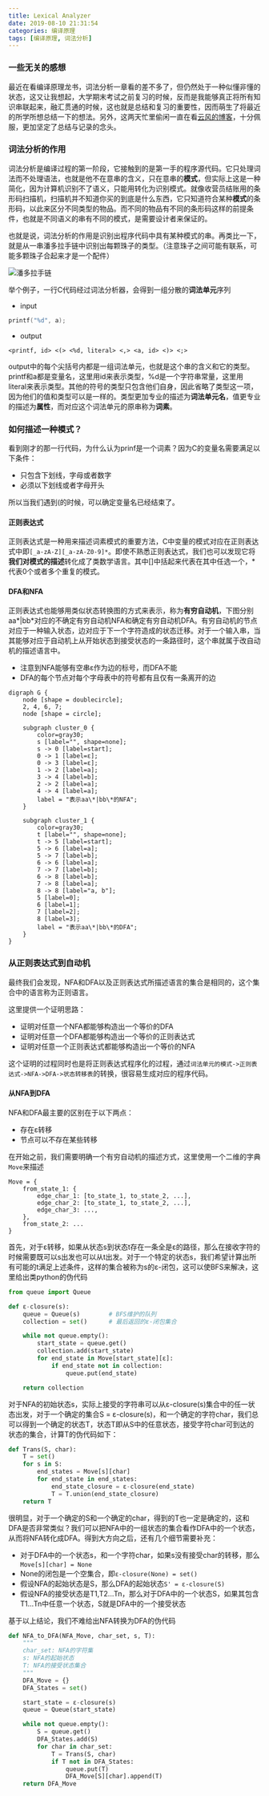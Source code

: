 ```yaml
---
title: Lexical Analyzer
date: 2019-08-10 21:31:54
categories: 编译原理
tags: [编译原理, 词法分析]
---
```


### 一些无关的感想
最近在看编译原理龙书，词法分析一章看的差不多了，但仍然处于一种似懂非懂的状态，这又让我想起，大学期末考试之前复习的时候，反而是我能够真正将所有知识串联起来，融汇贯通的时候，这也就是总结和复习的重要性，因而萌生了将最近的所学所想总结一下的想法。另外，这两天忙里偷闲一直在看[云风的博客](https://blog.codingnow.com/)，十分佩服，更加坚定了总结与记录的念头。

### 词法分析的作用
词法分析是编译过程的第一阶段，它接触到的是第一手的程序源代码。它只处理词法而不处理语法，也就是他不在意串的含义，只在意串的**模式**，但实际上这是一种简化，因为计算机识别不了语义，只能用转化为识别模式。就像收营员结账用的条形码扫描机，扫描机并不知道你买的到底是什么东西，它只知道符合某种**模式**的条形码，以此来区分不同类型的物品。而不同的物品有不同的条形码这样的前提条件，也就是不同语义的串有不同的模式，是需要设计者来保证的。

也就是说，词法分析的作用是识别出程序代码中具有某种模式的串。再类比一下，就是从一串潘多拉手链中识别出每颗珠子的类型。（注意珠子之间可能有联系，可能多颗珠子合起来才是一个配件）

<!-- more -->

![潘多拉手链](pandora.jpg)

举个例子，一行C代码经过词法分析器，会得到一组分散的**词法单元**序列

- input
``` C
printf("%d", a);
```

- output
```
<printf, id> <(> <%d, literal> <,> <a, id> <)> <;>
```

output中的每个尖括号内都是一组词法单元，也就是这个串的含义和它的类型。printf和a都是变量名，这里用id来表示类型，%d是一个字符串常量，这里用literal来表示类型。其他的符号的类型只包含他们自身，因此省略了类型这一项，因为他们的值和类型可以是一样的。类型更加专业的描述为**词法单元名**，值更专业的描述为**属性**，而对应这个词法单元的原串称为**词素**。


### 如何描述一种模式？
看到刚才的那一行代码，为什么认为prinf是一个词素？因为C的变量名需要满足以下条件：
- 只包含下划线，字母或者数字
- 必须以下划线或者字母开头

所以当我们遇到(的时候，可以确定变量名已经结束了。

#### 正则表达式
正则表达式是一种用来描述词素模式的重要方法，C中变量的模式对应在正则表达式中即`[_a-zA-Z][_a-zA-Z0-9]*`。即使不熟悉正则表达式，我们也可以发现它将**我们对模式的描述**转化成了类数学语言。其中[]中括起来代表在其中任选一个，\*代表0个或者多个重复的模式。

#### DFA和NFA
正则表达式也能够用类似状态转换图的方式来表示，称为**有穷自动机**，下图分别aa*|bb*对应的不确定有穷自动机NFA和确定有穷自动机DFA。有穷自动机的节点对应于一种输入状态，边对应于下一个字符造成的状态迁移。对于一个输入串，当其能够对应于自动机上从开始状态到接受状态的一条路径时，这个串就属于改自动机的描述语言中。

- 注意到NFA能够有空串ε作为边的标号，而DFA不能
- DFA的每个节点对每个字母表中的符号都有且仅有一条离开的边

```graphviz
digraph G {
    node [shape = doublecircle];
    2, 4, 6, 7;
    node [shape = circle];

    subgraph cluster_0 {
        color=gray30;
        s [label="", shape=none];
        s -> 0 [label=start];
        0 -> 1 [label=ε];
        0 -> 3 [label=ε];
        1 -> 2 [label=a];
        3 -> 4 [label=b];
        2 -> 2 [label=a];
        4 -> 4 [label=a];
        label = "表示aa\*|bb\*的NFA";
    }

    subgraph cluster_1 {
        color=gray30;
        t [label="", shape=none];
        t -> 5 [label=start];
        5 -> 6 [label=a];
        5 -> 7 [label=b];
        6 -> 6 [label=a];
        7 -> 7 [label=b];
        6 -> 8 [label=b];
        7 -> 8 [label=a];
        8 -> 8 [label="a, b"];
        5 [label=0];
        6 [label=1];
        7 [label=2];
        8 [label=3];
        label = "表示aa\*|bb\*的DFA";
    }
}
```


### 从正则表达式到自动机

最终我们会发现，NFA和DFA以及正则表达式所描述语言的集合是相同的，这个集合中的语言称为正则语言。

这里提供一个证明思路：
- 证明对任意一个NFA都能够构造出一个等价的DFA
- 证明对任意一个DFA都能够构造出一个等价的正则表达式
- 证明对任意一个正则表达式都能够构造出一个等价的NFA

这个证明的过程同时也是将正则表达式程序化的过程，通过`词法单元的模式->正则表达式->NFA->DFA->状态转移表`的转换，很容易生成对应的程序代码。

#### 从NFA到DFA

NFA和DFA最主要的区别在于以下两点：
- 存在ε转移
- 节点可以不存在某些转移

在开始之前，我们需要明确一个有穷自动机的描述方式，这里使用一个二维的字典`Move`来描述
```
Move = {
    from_state_1: {
        edge_char_1: [to_state_1, to_state_2, ...],
        edge_char_2: [to_state_1, to_state_2, ...],
        edge_char_3: ...,
    },
    from_state_2: ...
}
```

首先，对于ε转移，如果从状态s到状态t存在一条全是ε的路径，那么在接收字符的时候需要既可以s出发也可以从t出发。对于一个特定的状态s，我们希望计算出所有可能的t满足上述条件，这样的集合被称为s的ε-闭包，这可以使BFS来解决，这里给出类python的伪代码
```python
from queue import Queue

def ε-closure(s):
    queue = Queue(s)        # BFS维护的队列
    collection = set()      # 最后返回的ε-闭包集合

    while not queue.empty():
        start_state = queue.get()
        collection.add(start_state)
        for end_state in Move[start_state][ε]:
            if end_state not in collection:
                queue.put(end_state)

    return collection
```


对于NFA的初始状态s，实际上接受的字符串可以从ε-closure(s)集合中的任一状态出发，对于一个确定的集合S = ε-closure(s)，和一个确定的字符char，我们总可以得到一个确定的状态T，状态T即从S中的任意状态，接受字符char可到达的状态的集合，计算T的伪代码如下：

```python
def Trans(S, char):
    T = set()
    for s in S:
        end_states = Move[s][char]
        for end_state in end_states:
            end_state_closure = ε-closure(end_state)
            T = T.union(end_state_closure)
    return T
```

很明显，对于一个确定的S和一个确定的char，得到的T也一定是确定的，这和DFA是否非常类似？我们可以把NFA中的一组状态的集合看作DFA中的一个状态，从而将NFA转化成DFA。得到大方向之后，还有几个细节需要补充：
- 对于DFA中的一个状态s，和一个字符char，如果s没有接受char的转移，那么`Move[s][char] = None`
- None的闭包是一个空集合，即`ε-closure(None) = set()`
- 假设NFA的起始状态是S，那么DFA的起始状态`S' = ε-closure(S)`
- 假设NFA的接受状态是T1,T2...Tn，那么对于DFA中的一个状态S，如果其包含T1...Tn中任意一个状态，S就是DFA中的一个接受状态

基于以上结论，我们不难给出NFA转换为DFA的伪代码
```python
def NFA_to_DFA(NFA_Move, char_set, s, T):
    """
    char_set: NFA的字符集
    s: NFA的起始状态
    T: NFA的接受状态集合
    """
    DFA_Move = {}
    DFA_States = set()

    start_state = ε-closure(s)
    queue = Queue(start_state)

    while not queue.empty():
        S = queue.get()
        DFA_States.add(S)
        for char in char_set:
            T = Trans(S, char)
            if T not in DFA_States:
                queue.put(T)
                DFA_Move[S][char].append(T)
    return DFA_Move
```
